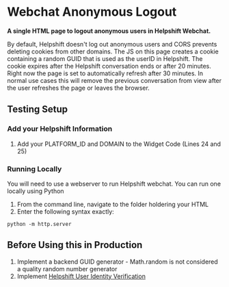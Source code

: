# Webchat Anonymous Logout
**A single HTML page to logout anonymous users in Helpshift Webchat.**

By default, Helpshift doesn't log out anonymous users and CORS prevents deleting cookies from other domains. The JS on this page creates a cookie containing a random GUID that is used as the userID in Helpshift. The cookie expires after the Helpshift conversation ends or after 20 minutes. Right now the page is set to automatically refresh after 30 minutes. In normal use cases this will remove the previous conversation from view after the user refreshes the page or leaves the browser. 

## Testing Setup 
### Add your Helpshift Information
1) Add your PLATFORM_ID and DOMAIN to the Widget Code (Lines 24 and 25)

### Running Locally
You will need to use a webserver to run Helpshift webchat. You can run one locally using Python
1) From the command line, navigate to the folder holdering your HTML 
2) Enter the following syntax exactly: 
```
python -m http.server
```

## Before Using this in Production
1) Implement a backend GUID generator - Math.random is not considered a quality random number generator
2) Implement [Helpshift User Identity Verification](ttps://developers.helpshift.com/web-chat/users/#configuring-identity-verification)
